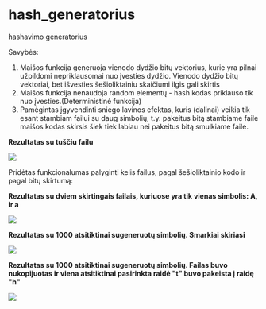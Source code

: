 # hash_generatorius
 hashavimo generatorius
 
 Savybės:
 1. Maišos funkcija generuoja vienodo dydžio bitų vektorius, kurie yra pilnai užpildomi nepriklausomai nuo įvesties dydžio. Vienodo dydžio bitų vektoriai, bet išvesties šešioliktainiu skaičiumi ilgis gali skirtis
 2. Maišos funkcija nenaudoja random elementų - hash kodas priklauso tik nuo įvesties.(Deterministinė funkcija)
 3. Pamėgintas įgyvendinti sniego lavinos efektas, kuris (dalinai) veikia tik esant stambiam failui su daug simbolių, t.y. pakeitus bitą stambiame faile maišos kodas skirsis šiek tiek labiau nei pakeitus bitą smulkiame faile.
 

**Rezultatas su tuščiu failu**

![](https://i.imgur.com/5dx8uad.png)

Pridėtas funkcionalumas palyginti kelis failus, pagal šešioliktainio kodo ir pagal bitų skirtumą:

**Rezultatas su dviem skirtingais failais, kuriuose yra tik vienas simbolis: A, ir a**

![](https://i.imgur.com/KTjY4eS.png)

**Rezultatas su 1000 atsitiktinai sugeneruotų simbolių. Smarkiai skiriasi**

![](https://i.imgur.com/xCAVdcs.png)

**Rezultatas su 1000 atsitiktinai sugeneruotų simbolių. Failas buvo nukopijuotas ir viena atsitiktinai pasirinkta raidė "t" buvo pakeista į raidę "h"**

![](https://i.imgur.com/6EydqlB.png)

